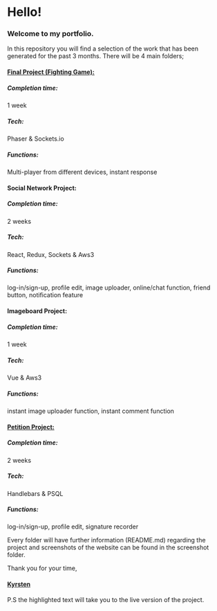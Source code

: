 # Hello!
### Welcome to my portfolio.
In this repository you will find a selection of the work that has been generated for the past 3 months.
There will be 4 main folders;

#### [Final Project (Fighting Game):](http://super-spiced-brothers.herokuapp.com/)
##### Completion time:
1 week
##### Tech:
Phaser & Sockets.io
##### Functions:
Multi-player from different devices, instant response

#### Social Network Project:
##### Completion time:
2 weeks
##### Tech:
React, Redux, Sockets & Aws3
##### Functions:
log-in/sign-up, profile edit, image uploader, online/chat function, friend button, notification
feature

#### Imageboard Project:
##### Completion time:
1 week
##### Tech:
Vue & Aws3
##### Functions:
instant image uploader function, instant comment function

#### [Petition Project:](https://spiced-sesame.herokuapp.com)
##### Completion time:
2 weeks
##### Tech:
Handlebars & PSQL
##### Functions:
log-in/sign-up, profile edit, signature recorder

Every folder will have further information (README.md) regarding the project and screenshots of the website can be found in the screenshot folder.

Thank you for your time,
#### [Kyrsten](https://kgrim.github.io/kyrstengrima)

P.S the highlighted text will take you to the live version of the project.
